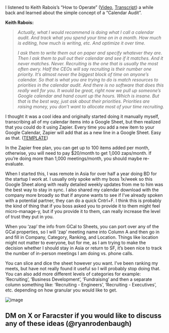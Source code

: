 I listened to Keith Rabois’s “How to Operate” ([Video](https://www.youtube.com/watch?v=6fQHLK1aIBs&ref=ryanrodenbaugh.com), [Transcript](https://genius.com/Keith-rabois-lecture-14-how-to-operate-annotated?ref=ryanrodenbaugh.com)) a while back and learned about the simple concept of a “Calendar Audit”.

****Keith Rabois:****

> _Actually, what I would recommend is doing what I call a calendar audit. And track what you spend your time on in a month. How much is editing, how much is writing, etc. And optimize it over time._
> 
> _I ask them to write them out on paper and specify whatever they are. Then I ask them to pull out their calendar and see if it matches. And it never matches. Never. Recruiting is the one that is usually the most often awry. Half the CEOs will say recruiting is their number one priority. It’s almost never the biggest block of time on anyone’s calendar. So that is what you are trying to do is match resources to priorities in the calendar audit. And there is no software that does this really well for you. It would be great, right now we pull up someone’s Google calendar and hand count up the hours. Which is insane. But that is the best way, just ask about their priorities. Priorities are raising money, you don’t want to allocate most of your time recruiting._

I thought it was a cool idea and originally started doing it manually myself, transcribing all of my calendar items into a Google Sheet, but then realized that you could do it using Zapier. Every time you add a new item to your Google Calendar, Zapier will add that as a new line in a Google Sheet. Easy as that. ([TEMPLATE](https://docs.google.com/spreadsheets/d/1Dyy_VAzwzojXz6G3Sd164HuPal0SipLkFtdukOcc49o/edit?ref=ryanrodenbaugh.com#gid=0))

In the Zapier free plan, you can get up to 100 items added per month, otherwise, you will need to pay $20/month to get 1,000 zaps/month. If you’re doing more than 1,000 meetings/month, you should maybe re-evaluate.

When I started this, I was remote in Asia for over half a year doing BD for the startup I work at. I usually only spoke with my boss 1x/week so this Google Sheet along with really detailed weekly updates from me to him was the best way to stay in sync. I also shared my calendar download with the company more broadly so that if anyone wants to see if I’ve already spoken with a potential partner, they can do a quick Cntrl+F. I think this is probably the kind of thing that if you boss asked you to provide it to them might feel micro-manage-y, but if you provide it to them, can really increase the level of trust they put in you.

When you ‘zap’ the info from GCal to Sheets, you can port over any of the GCal properties, so I will ‘zap’ meeting name into Column A and then go in and fill in Company, Category, Ranking, and Location. Things like location might not matter to everyone, but for me, as I am trying to make the decision whether I should stay in Asia or return to SF, it’s been nice to track the number of in-person meetings I am doing vs. phone calls.

You can slice and dice the sheet however you want. I’ve been ranking my meets, but have not really found it useful so I will probably stop doing that. You can also add more different levels of categories for example: ‘Recruiting’, ‘Business Development’, ’Fundraising’ and then a separate column something like: ‘Recruiting - Engineers’, ‘Recruiting - Executives’, etc. depending on how granular you would like to get.  

![image](https://66.media.tumblr.com/3f8264418356839e2a1bf1cb4e16b185/5149b6440d87f52f-8c/s500x750/112237b38790b9e16c72dc12f98b74bc4716fc08.png)

## DM on X or Faracster if you would like to discuss any of these ideas (@ryanrodenbaugh)